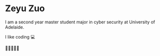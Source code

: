 # Zeyu Zuo
I am a second year master student major in cyber security at University of Adelaide.

I like coding 💻

🙇🙇‍♂️🙇‍♀️
